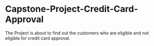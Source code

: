 # Capstone-Project-Credit-Card-Approval
The Project is about to find out the customers who are eligible and not eligible for credit card approval.
